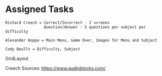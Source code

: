 # Assigned Tasks    
    Richard Creech = Correct/Incorrect - 2 screens
                     Question/Answer - 5 questions per subject per difficulty
    
    Alexander Hoppe = Main Menu, Game Over, Images for Menu and Subject
    
    Cody Boullt = Difficulty, Subject

GridLayout

Creech Sources:
   https://www.audioblocks.com/
